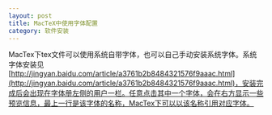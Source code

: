 ```yaml
---
layout: post
title: MacTeX中使用字体配置
category: 软件安装
---
```


MacTex下tex文件可以使用系统自带字体，也可以自己手动安装系统字体。系统字体安装见[http://jingyan.baidu.com/article/a3761b2b8484321576f9aaac.html](http://jingyan.baidu.com/article/a3761b2b8484321576f9aaac.html)，安装完成后会出现在字体册左侧的用户一栏。任意点击其中一个字体，会在右方显示一些预览信息，最上一行是该字体的名称，MacTex下可以以该名称引用对应字体。
